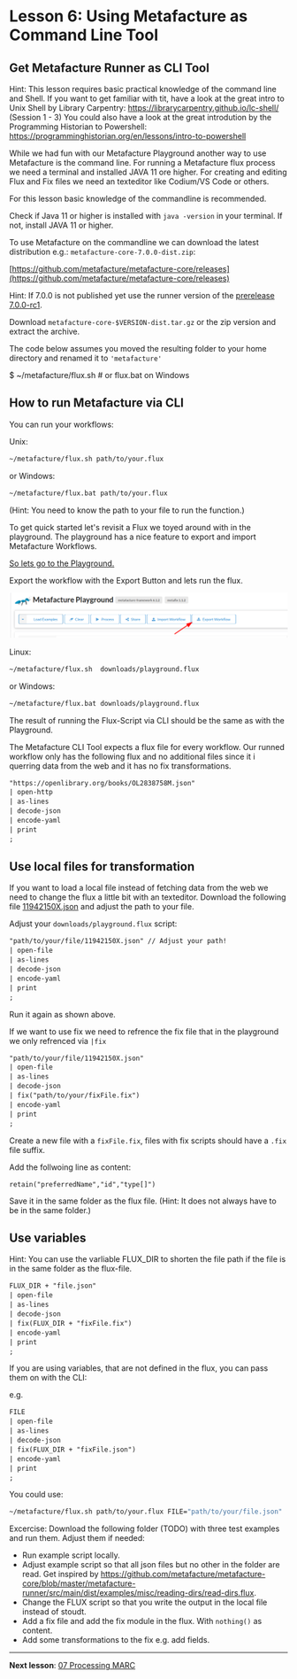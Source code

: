 # Lesson 6: Using Metafacture as Command Line Tool

## Get Metafacture Runner as CLI Tool

Hint: This lesson requires basic practical knowledge of the command line and Shell.
If you want to get familiar with tit, have a look at the great intro to Unix Shell by Library Carpentry: https://librarycarpentry.github.io/lc-shell/ (Session 1 - 3) You could also have a look at the great introdution by the Programming Historian to Powershell: https://programminghistorian.org/en/lessons/intro-to-powershell

While we had fun with our Metafacture Playground another way to use Metafacture is
the command line. For running a Metafacture flux process we need a terminal and installed JAVA 11 ore higher.
For creating and editing Flux and Fix files we need an texteditor like Codium/VS Code or others.

For this lesson basic knowledge of the commandline is recommended.

Check if Java 11 or higher is installed with `java -version` in your terminal.
If not, install JAVA 11 or higher.

To use Metafacture on the commandline we can download the latest distribution e.g.: `metafacture-core-7.0.0-dist.zip`:

[https://github.com/metafacture/metafacture-core/releases](https://github.com/metafacture/metafacture-core/releases)

Hint: If 7.0.0 is not published yet use the runner version of the [prerelease 7.0.0-rc1](https://github.com/metafacture/metafacture-core/releases/tag/metafacture-core-7.0.0-rc1).

Download `metafacture-core-$VERSION-dist.tar.gz` or the zip version and extract the archive.

The code below assumes you moved the resulting folder to your home directory and renamed it to `'metafacture'`

$ ~/metafacture/flux.sh # or flux.bat on Windows

## How to run Metafacture via CLI

You can run your workflows:

Unix:

```bash
~/metafacture/flux.sh path/to/your.flux
```

or Windows:

```bash
~/metafacture/flux.bat path/to/your.flux
```

(Hint: You need to know the path to your file to run the function.)

To get quick started let's revisit a Flux we toyed around with in the playground.
The playground has a nice feature to export and import Metafacture Workflows.

[So lets go to the Playground.](https://metafacture.org/playground/?flux=%22https%3A//openlibrary.org/books/OL2838758M.json%22%0A%7C+open-http%0A%7C+as-lines%0A%7C+decode-json%0A%7C+encode-yaml%0A%7C+print%0A%3B)

Export the workflow with the Export Button and lets run the flux.

![Shows Export Button in Playground.](images/Export.png)

Linux:

```bash
~/metafacture/flux.sh  downloads/playground.flux
```

or Windows:

```bash
~/metafacture/flux.bat downloads/playground.flux
```

The result of running the Flux-Script via CLI should be the same as with the Playground.

The Metafacture CLI Tool expects a flux file for every workflow.
Our runned workflow only has the following flux and no additional files since it i querring data from the web and it has no fix transformations.

```default
"https://openlibrary.org/books/OL2838758M.json"
| open-http
| as-lines
| decode-json
| encode-yaml
| print
;
```

## Use local files for transformation

If you want to load a local file instead of fetching data from the web we need to change the flux a little bit with an texteditor.
Download the following file [11942150X.json](/home/tobias/git/metafacture-tutorial/sample-scripts/lesson_06/11942150X.json)
and adjust the path to your file.

Adjust your `downloads/playground.flux` script:

```default
"path/to/your/file/11942150X.json" // Adjust your path!
| open-file
| as-lines
| decode-json
| encode-yaml
| print
;
```

Run it again as shown above.

If we want to use fix we need to refrence the fix file that in the playground we only refrenced via `|fix`

```default
"path/to/your/file/11942150X.json"
| open-file
| as-lines
| decode-json
| fix("path/to/your/fixFile.fix")
| encode-yaml
| print
;
```

Create a new file with a `fixFile.fix`, files with fix scripts should have a `.fix` file suffix.

Add the follwoing line as content:

```PEARL
retain("preferredName","id","type[]")

```

Save it in the same folder as the flux file. (Hint: It does not always have to be in the same folder.)

## Use variables

Hint: You can use the varliable FLUX_DIR to shorten the file path if the file is in the same folder as the flux-file.

```default
FLUX_DIR + "file.json"
| open-file
| as-lines
| decode-json
| fix(FLUX_DIR + "fixFile.fix")
| encode-yaml
| print
;
```

If you are using variables, that are not defined in the flux, you can pass them on with the CLI:

e.g.

```default
FILE
| open-file
| as-lines
| decode-json
| fix(FLUX_DIR + "fixFile.json")
| encode-yaml
| print
;
```

You could use:

```bash
~/metafacture/flux.sh path/to/your.flux FILE="path/to/your/file.json"
```


Excercise: Download the following folder (TODO) with three test examples and run them. Adjust them if needed:

- Run example script locally.
- Adjust example script so that all json files but no other in the folder are read. Get inspired by https://github.com/metafacture/metafacture-core/blob/master/metafacture-runner/src/main/dist/examples/misc/reading-dirs/read-dirs.flux.
- Change the FLUX script so that you write the output in the local file instead of stoudt.
- Add a fix file and add the fix module in the flux. With `nothing()` as content.
- Add some transformations to the fix e.g. add fields.

---------------

**Next lesson**: [07 Processing MARC](./07_Processing_MARC.md)
